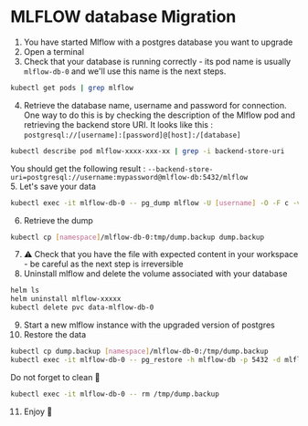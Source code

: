 
#  MLFLOW database Migration

1. You have started Mlflow with a postgres database you want to upgrade
2. Open a terminal 
3. Check that your database is running correctly - its pod name is usually `mlflow-db-0` and we'll use this name is the next steps.
```bash
kubectl get pods | grep mlflow
```
4. Retrieve the database name, username and password for connection.  
One way to do this is by checking the description of the Mlflow pod and retrieving the backend store URI. It looks like this : `postgresql://[username]:[password]@[host]:/[database]`  
```bash
kubectl describe pod mlflow-xxxx-xxx-xx | grep -i backend-store-uri   
```
You should get the following result :  `--backend-store-uri=postgresql://username:mypassword@mlflow-db:5432/mlflow`  
5. Let's save your data  
```bash
kubectl exec -it mlflow-db-0 -- pg_dump mlflow -U [username] -O -F c -v -f tmp/dump.backup
``` 
6. Retrieve the dump
```bash
kubectl cp [namespace]/mlflow-db-0:tmp/dump.backup dump.backup
``` 
7. ⚠️ Check that you have the file with expected content in your workspace - be careful as the next step is irreversible
8. Uninstall mlflow and delete the volume associated with your database 
```bash
helm ls  
helm uninstall mlflow-xxxxx  
kubectl delete pvc data-mlflow-db-0  
```  
9. Start a new mlflow instance with the upgraded version of postgres
10. Restore the data 
``` bash
kubectl cp dump.backup [namespace]/mlflow-db-0:/tmp/dump.backup  
kubectl exec -it mlflow-db-0 -- pg_restore -h mlflow-db -p 5432 -d mlflow -U [username] -v tmp/dump.backup
```
Do not forget to clean 🧹
```bash
kubectl exec -it mlflow-db-0 -- rm /tmp/dump.backup
```
11. Enjoy 🙂
